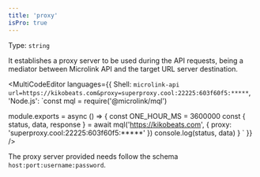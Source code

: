 ```yaml
---
title: 'proxy'
isPro: true
--- 
```


Type: `string`<br/>

It establishes a proxy server to be used during the API requests, being a mediator between Microlink API and the target URL server destination. 

<MultiCodeEditor languages={{
  Shell: `microlink-api url=https://kikobeats.com&proxy=superproxy.cool:22225:603f60f5:*****`,
  'Node.js': `const mql = require('@microlink/mql')
 
module.exports = async () => {
  const ONE_HOUR_MS = 3600000
  const { status, data, response } = await mql('https://kikobeats.com', {
    proxy: 'superproxy.cool:22225:603f60f5:*****'
  })
  console.log(status, data)
}
  `
  }} 
/>

The proxy server provided needs follow the schema `host:port:username:password`.
